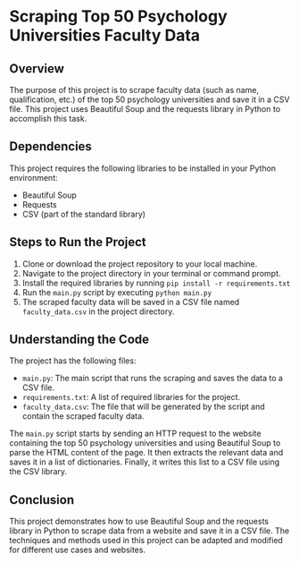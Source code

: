 # Scraping Top 50 Psychology Universities Faculty Data

## Overview
The purpose of this project is to scrape faculty data (such as name, qualification, etc.) of the top 50 psychology universities and save it in a CSV file. This project uses Beautiful Soup and the requests library in Python to accomplish this task.

## Dependencies
This project requires the following libraries to be installed in your Python environment:
- Beautiful Soup
- Requests
- CSV (part of the standard library)

## Steps to Run the Project
1. Clone or download the project repository to your local machine.
2. Navigate to the project directory in your terminal or command prompt.
3. Install the required libraries by running `pip install -r requirements.txt`
4. Run the `main.py` script by executing `python main.py`
5. The scraped faculty data will be saved in a CSV file named `faculty_data.csv` in the project directory.

## Understanding the Code
The project has the following files:
- `main.py`: The main script that runs the scraping and saves the data to a CSV file.
- `requirements.txt`: A list of required libraries for the project.
- `faculty_data.csv`: The file that will be generated by the script and contain the scraped faculty data.

The `main.py` script starts by sending an HTTP request to the website containing the top 50 psychology universities and using Beautiful Soup to parse the HTML content of the page. It then extracts the relevant data and saves it in a list of dictionaries. Finally, it writes this list to a CSV file using the CSV library.

## Conclusion
This project demonstrates how to use Beautiful Soup and the requests library in Python to scrape data from a website and save it in a CSV file. The techniques and methods used in this project can be adapted and modified for different use cases and websites.
